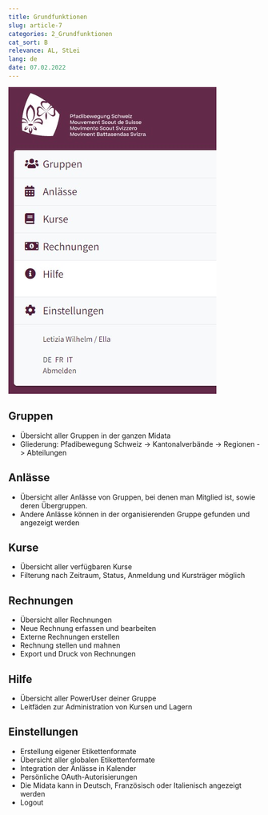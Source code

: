 ```yaml
---
title: Grundfunktionen
slug: article-7
categories: 2_Grundfunktionen
cat_sort: B
relevance: AL, StLei
lang: de
date: 07.02.2022
---
```


![Grundfunktionen](Grundfunktionen_DE.jpg)

## Gruppen
* Übersicht aller Gruppen in der ganzen Midata
* Gliederung: Pfadibewegung Schweiz -> Kantonalverbände -> Regionen -> Abteilungen 

## Anlässe 
* Übersicht aller Anlässe von Gruppen, bei denen man Mitglied ist, sowie deren Übergruppen.  
* Andere Anlässe können in der organisierenden Gruppe gefunden und angezeigt werden 

## Kurse 
* Übersicht aller verfügbaren Kurse  
* Filterung nach Zeitraum, Status, Anmeldung und Kursträger möglich  

## Rechnungen 
* Übersicht aller Rechnungen 
* Neue Rechnung erfassen und bearbeiten
* Externe Rechnungen erstellen  
* Rechnung stellen und mahnen 
* Export und Druck von Rechnungen  

## Hilfe 
* Übersicht aller PowerUser deiner Gruppe 
* Leitfäden  zur Administration von Kursen und Lagern 

## Einstellungen  
* Erstellung eigener Etikettenformate 
* Übersicht aller globalen Etikettenformate 
* Integration der Anlässe in Kalender 
* Persönliche OAuth-Autorisierungen  
* Die Midata kann in Deutsch, Französisch oder Italienisch angezeigt werden 
* Logout 
